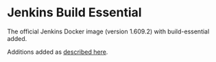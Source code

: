 # Jenkins Build Essential

The official Jenkins Docker image (version 1.609.2) with build-essential added.

Additions added as [described here](https://github.com/jenkinsci/docker#installing-more-tools).
